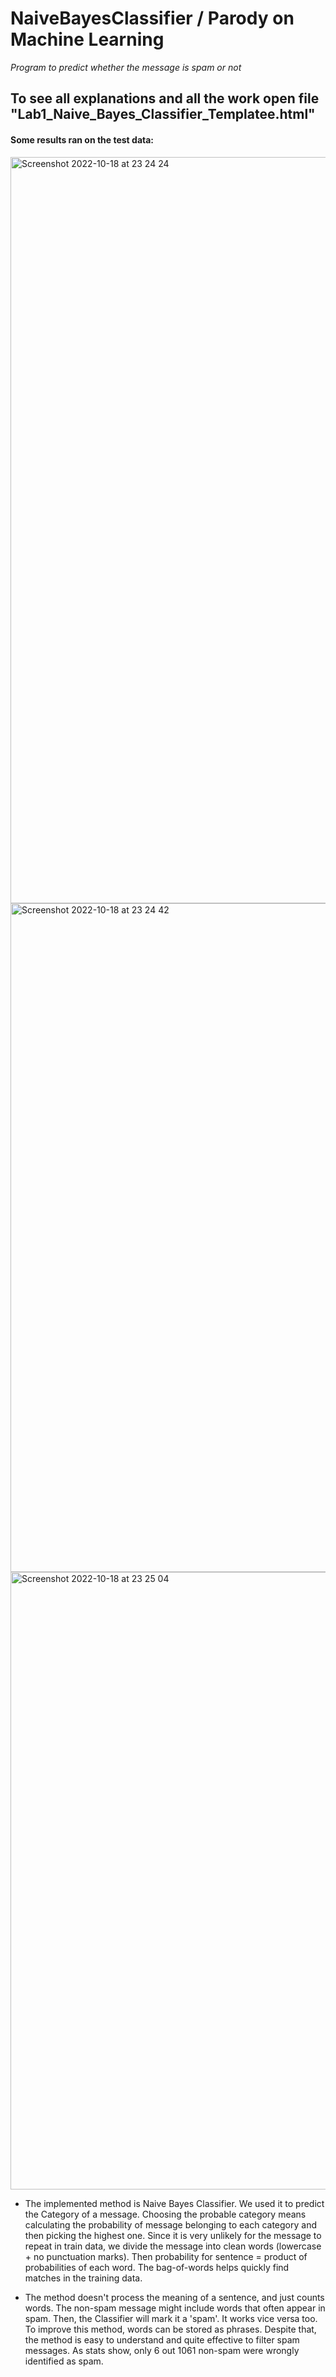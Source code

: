 # NaiveBayesClassifier / Parody on Machine Learning

*Program to predict whether the message is spam or not*

## To see all explanations and all the work open file "Lab1_Naive_Bayes_Classifier_Templatee.html"


 
#### Some results ran on the test data:




<img width="1194" alt="Screenshot 2022-10-18 at 23 24 24" src="https://user-images.githubusercontent.com/92575094/196536468-b249c4ae-4edd-4c16-87ef-7311c4cc566a.png">




<img width="1070" alt="Screenshot 2022-10-18 at 23 24 42" src="https://user-images.githubusercontent.com/92575094/196536526-b22a43fc-a221-43c8-acd7-ffdcd90ed176.png">



<img width="988" alt="Screenshot 2022-10-18 at 23 25 04" src="https://user-images.githubusercontent.com/92575094/196536591-b1e97b72-6a0a-419a-b1fd-16c649c38af0.png">


- The implemented method is Naive Bayes Classifier. We used it to predict the Category of a message. Choosing the probable category means calculating the probability of message belonging to each category and then picking the highest one. Since it is very unlikely for the message to repeat in train data, we divide the message into clean words (lowercase + no punctuation marks). Then probability for sentence = product of probabilities of each word. The bag-of-words helps quickly find matches in the training data.

- The method doesn't process the meaning of a sentence, and just counts words.  The non-spam message might include words that often appear in spam. Then, the Classifier will mark it a 'spam'. It works vice versa too. To improve this method, words can be stored as phrases. Despite that, the method is easy to understand and quite effective to filter spam messages. As stats show, only 6 out 1061 non-spam were wrongly identified as spam.
